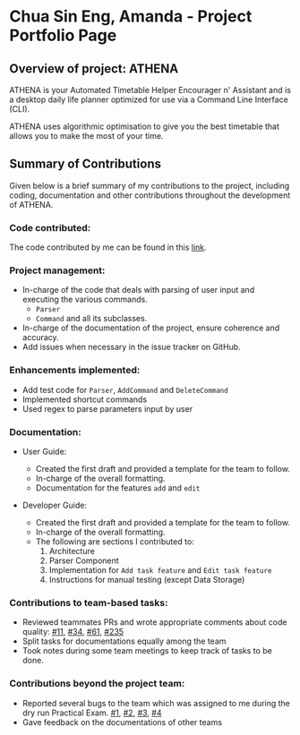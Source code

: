 # Chua Sin Eng, Amanda - Project Portfolio Page

## Overview of project: ATHENA

ATHENA is your Automated Timetable Helper Encourager n' Assistant and is a desktop daily life planner optimized for use via a Command Line Interface (CLI).

ATHENA uses algorithmic optimisation to give you the best timetable that allows you to make the most of your time.

## Summary of Contributions

Given below is a brief summary of my contributions to the project, including coding, documentation and other contributions throughout the development of ATHENA.

### Code contributed: 
The code contributed by me can be found in this [link](https://nus-cs2113-ay2021s1.github.io/tp-dashboard/#breakdown=true&search=&sort=groupTitle&sortWithin=title&since=2020-09-27&timeframe=commit&mergegroup=&groupSelect=groupByRepos&checkedFileTypes=docs~functional-code~test-code~other&tabOpen=true&tabType=authorship&tabAuthor=amanda-chua&tabRepo=AY2021S1-CS2113T-W12-2%2Ftp%5Bmaster%5D&authorshipIsMergeGroup=false&authorshipFileTypes=docs~functional-code~test-code).

### Project management:
* In-charge of the code that deals with parsing of user input and executing the various commands.
    * `Parser`
    * `Command` and all its subclasses.
* In-charge of the documentation of the project, ensure coherence and accuracy.
* Add issues when necessary in the issue tracker on GitHub.

### Enhancements implemented:
* Add test code for `Parser`, `AddCommand` and `DeleteCommand`
* Implemented shortcut commands
* Used regex to parse parameters input by user

<div style="page-break-after: always;"></div>

### Documentation:
  * User Guide:
    * Created the first draft and provided a template for the team to follow. 
    * In-charge of the overall formatting.
    * Documentation for the features `add` and `edit` 
  
  * Developer Guide:
    * Created the first draft and provided a template for the team to follow. 
    * In-charge of the overall formatting.
    * The following are sections I contributed to:
      1. Architecture
      2. Parser Component  
      3. Implementation for `Add task feature` and `Edit task feature`
      4. Instructions for manual testing (except Data Storage)

### Contributions to team-based tasks:
* Reviewed teammates PRs and wrote appropriate comments about code quality: [#11](https://github.com/AY2021S1-CS2113T-W12-2/tp/pull/11), [#34](https://github.com/AY2021S1-CS2113T-W12-2/tp/pull/34), 
[#61](https://github.com/AY2021S1-CS2113T-W12-2/tp/pull/61), [#235](https://github.com/AY2021S1-CS2113T-W12-2/tp/pull/235)
* Split tasks for documentations equally among the team
* Took notes during some team meetings to keep track of tasks to be done.

### Contributions beyond the project team:
* Reported several bugs to the team which was assigned to me during the dry run Practical Exam. [#1](https://github.com/amanda-chua/ped/issues/1), 
[#2](https://github.com/amanda-chua/ped/issues/2), [#3](https://github.com/amanda-chua/ped/issues/3), [#4](https://github.com/amanda-chua/ped/issues/4)
* Gave feedback on the documentations of other teams 
